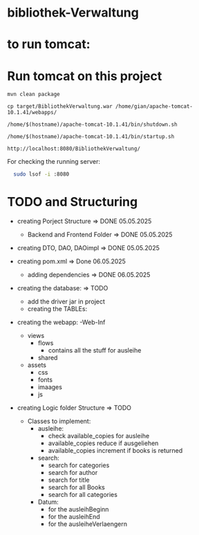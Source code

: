 # bibliothek-Verwaltung

# to run tomcat:

# Run tomcat on this project
  ```
  mvn clean package
  
cp target/BibliothekVerwaltung.war /home/gian/apache-tomcat-10.1.41/webapps/

/home/$(hostname)/apache-tomcat-10.1.41/bin/shutdown.sh

/home/$(hostname)/apache-tomcat-10.1.41/bin/startup.sh

http://localhost:8080/BibliothekVerwaltung/
```

For checking the running server:

```bash
  sudo lsof -i :8080
```


# TODO and Structuring
- creating Porject Structure => DONE 05.05.2025
  - Backend and Frontend Folder => DONE 05.05.2025

- creating DTO, DAO, DAOimpl => DONE 05.05.2025
 

- creating pom.xml => Done 06.05.2025
  - adding dependencies => DONE 06.05.2025



- creating the database: => TODO
  - add the driver jar in project
  - creating the TABLEs:


  
- creating the webapp:
  -Web-Inf
    - views
      - flows
        - contains all the stuff for ausleihe
      - shared   
  - assets
    - css
    - fonts
    - imaages
    - js



- creating Logic folder Structure => TODO
  - Classes to implement:
    - ausleihe:
      - check available_copies for ausleihe
      - available_copies reduce if ausgeliehen
      - available_copies increment if books is returned
    - search:
      - search for categories
      - search for author
      - search for title
      - search for all Books
      - search for all categories
    - Datum:
      - for the ausleihBeginn
      - for the ausleihEnd
      - for the ausleiheVerlaengern

